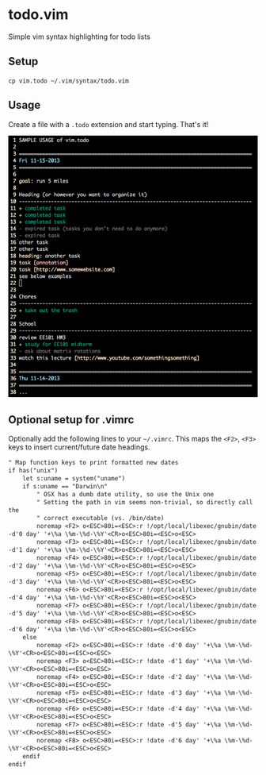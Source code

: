 todo.vim
========
Simple vim syntax highlighting for todo lists

Setup
-----
    cp vim.todo ~/.vim/syntax/todo.vim

Usage
-----
Create a file with a `.todo` extension and start typing. That's it!

![Sample usage of vim.todo](sample.png "Sample usage")

Optional setup for .vimrc
----------------------------
Optionally add the following lines to your `~/.vimrc`. This maps the `<F2>`, `<F3>` keys to insert current/future date headings.

    " Map function keys to print formatted new dates
    if has("unix")
        let s:uname = system("uname")
        if s:uname == "Darwin\n"
            " OSX has a dumb date utility, so use the Unix one
            " Setting the path in vim seems non-trivial, so directly call the
            " correct executable (vs. /bin/date)
            noremap <F2> o<ESC>80i=<ESC>:r !/opt/local/libexec/gnubin/date -d'0 day' '+\%a \%m-\%d-\%Y'<CR>o<ESC>80i=<ESC>o<ESC>
            noremap <F3> o<ESC>80i=<ESC>:r !/opt/local/libexec/gnubin/date -d'1 day' '+\%a \%m-\%d-\%Y'<CR>o<ESC>80i=<ESC>o<ESC>
            noremap <F4> o<ESC>80i=<ESC>:r !/opt/local/libexec/gnubin/date -d'2 day' '+\%a \%m-\%d-\%Y'<CR>o<ESC>80i=<ESC>o<ESC>
            noremap <F5> o<ESC>80i=<ESC>:r !/opt/local/libexec/gnubin/date -d'3 day' '+\%a \%m-\%d-\%Y'<CR>o<ESC>80i=<ESC>o<ESC>
            noremap <F6> o<ESC>80i=<ESC>:r !/opt/local/libexec/gnubin/date -d'4 day' '+\%a \%m-\%d-\%Y'<CR>o<ESC>80i=<ESC>o<ESC>
            noremap <F7> o<ESC>80i=<ESC>:r !/opt/local/libexec/gnubin/date -d'5 day' '+\%a \%m-\%d-\%Y'<CR>o<ESC>80i=<ESC>o<ESC>
            noremap <F8> o<ESC>80i=<ESC>:r !/opt/local/libexec/gnubin/date -d'6 day' '+\%a \%m-\%d-\%Y'<CR>o<ESC>80i=<ESC>o<ESC>
        else
            noremap <F2> o<ESC>80i=<ESC>:r !date -d'0 day' '+\%a \%m-\%d-\%Y'<CR>o<ESC>80i=<ESC>o<ESC>
            noremap <F3> o<ESC>80i=<ESC>:r !date -d'1 day' '+\%a \%m-\%d-\%Y'<CR>o<ESC>80i=<ESC>o<ESC>
            noremap <F4> o<ESC>80i=<ESC>:r !date -d'2 day' '+\%a \%m-\%d-\%Y'<CR>o<ESC>80i=<ESC>o<ESC>
            noremap <F5> o<ESC>80i=<ESC>:r !date -d'3 day' '+\%a \%m-\%d-\%Y'<CR>o<ESC>80i=<ESC>o<ESC>
            noremap <F6> o<ESC>80i=<ESC>:r !date -d'4 day' '+\%a \%m-\%d-\%Y'<CR>o<ESC>80i=<ESC>o<ESC>
            noremap <F7> o<ESC>80i=<ESC>:r !date -d'5 day' '+\%a \%m-\%d-\%Y'<CR>o<ESC>80i=<ESC>o<ESC>
            noremap <F8> o<ESC>80i=<ESC>:r !date -d'6 day' '+\%a \%m-\%d-\%Y'<CR>o<ESC>80i=<ESC>o<ESC>
        endif
    endif

